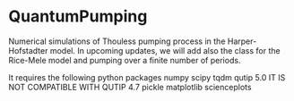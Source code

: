# QuantumPumping
Numerical simulations of Thouless pumping process in the Harper-Hofstadter model.
In upcoming updates, we will add also the class for the Rice-Mele model and pumping over a finite number of periods.


It requires the following python packages
numpy
scipy
tqdm
qutip 5.0
IT IS NOT COMPATIBLE WITH QUTIP 4.7 
pickle 
matplotlib
scienceplots

